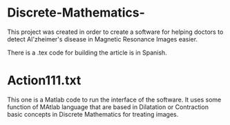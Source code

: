 # Discrete-Mathematics-

This project was created in order to create a software for helping doctors to detect Al'zheimer's disease in Magnetic Resonance Images easier. 

There is a .tex code for building the article is in Spanish.

# Action111.txt

This one is a Matlab code to run the interface of the software. It uses some function of MAtlab language that are based in Dilatation or Contraction basic concepts in Discrete Mathematics for treating images.

